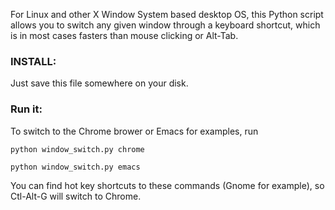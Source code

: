 For Linux and other X Window System based desktop OS, this Python script allows you to switch any given window through a keyboard shortcut, which is in most cases fasters than mouse clicking or Alt-Tab.


### INSTALL:

Just save this file somewhere on your disk.

### Run it:

To switch to the Chrome brower  or Emacs for examples, run

``` 
python window_switch.py chrome
```

``` 
python window_switch.py emacs
```

You can find hot key shortcuts to these commands (Gnome for example), so Ctl-Alt-G will switch to Chrome.
